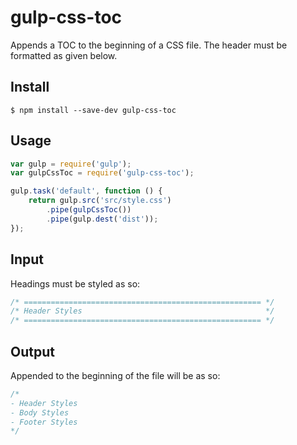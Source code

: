 # gulp-css-toc

Appends a TOC to the beginning of a CSS file. The header must be formatted as given below.

## Install

```
$ npm install --save-dev gulp-css-toc
```


## Usage

```js
var gulp = require('gulp');
var gulpCssToc = require('gulp-css-toc');

gulp.task('default', function () {
	return gulp.src('src/style.css')
		.pipe(gulpCssToc())
		.pipe(gulp.dest('dist'));
});
```

## Input

Headings must be styled as so:

```css
/* ===================================================== */
/* Header Styles                                         */
/* ===================================================== */
```

## Output

Appended to the beginning of the file will be as so:

```css
/*
- Header Styles
- Body Styles
- Footer Styles
*/
```
